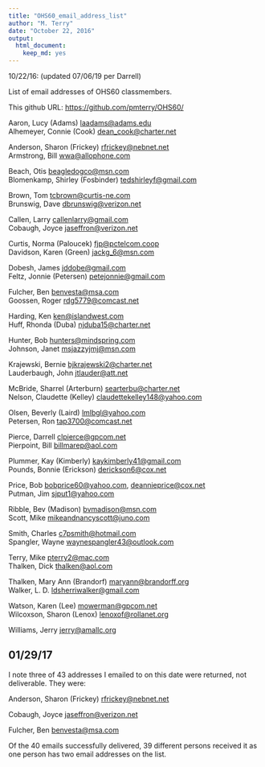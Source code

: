 ```yaml
---
title: "OHS60_email_address_list"
author: "M. Terry"
date: "October 22, 2016"
output: 
  html_document: 
    keep_md: yes
---
```




10/22/16: (updated 07/06/19 per Darrell)

List of email addresses of OHS60 classmembers.

This github URL: https://github.com/pmterry/OHS60/


Aaron, Lucy (Adams)               laadams@adams.edu  
Alhemeyer, Connie (Cook)          dean_cook@charter.net  

Anderson, Sharon (Frickey)        rfrickey@nebnet.net  
Armstrong, Bill                   wwa@allophone.com  

Beach, Otis                       beagledogco@msn.com  
Blomenkamp, Shirley (Fosbinder)   tedshirleyf@gmail.com  

Brown, Tom                        tcbrown@curtis-ne.com  
Brunswig, Dave                    dbrunswig@verizon.net  

Callen, Larry                     callenlarry@gmail.com  
Cobaugh, Joyce                    jaseffron@verizon.net  

Curtis, Norma (Paloucek)          fjp@pctelcom.coop  
Davidson, Karen (Green)           jackg_6@msn.com

Dobesh, James                     jddobe@gmail.com  
Feltz, Jonnie (Petersen)          petejonnie@gmail.com  

Fulcher, Ben                      benvesta@msa.com  
Goossen, Roger                    rdg5779@comcast.net  

Harding, Ken                      ken@islandwest.com  
Huff, Rhonda (Duba)               njduba15@charter.net  

Hunter, Bob                       hunters@mindspring.com  
Johnson, Janet                    msjazzyjmj@msn.com  

Krajewski, Bernie                 bjkrajewski2@charter.net  
Lauderbaugh, John                 jtlauder@att.net  

McBride, Sharrel (Arterburn)      searterbu@charter.net  
Nelson, Claudette (Kelley)        claudettekelley148@yahoo.com  

Olsen, Beverly (Laird)            lmlbgl@yahoo.com  
Petersen, Ron                     tap3700@comcast.net  

Pierce, Darrell                   clpierce@gpcom.net  
Pierpoint, Bill                   billmarep@aol.com  

Plummer, Kay (Kimberly)           kaykimberly41@gmail.com  
Pounds, Bonnie (Erickson)         derickson6@cox.net  

Price, Bob                        bobprice60@yahoo.com, deannieprice@cox.net  
Putman, Jim                       sjput1@yahoo.com  

Ribble, Bev (Madison)             bvmadison@msn.com  
Scott, Mike                       mikeandnancyscott@juno.com  

Smith, Charles                    c7psmith@hotmail.com  
Spangler, Wayne                   waynespangler43@outlook.com  

Terry, Mike                       pterry2@mac.com  
Thalken, Dick                     thalken@aol.com  

Thalken, Mary Ann (Brandorf)      maryann@brandorff.org  
Walker, L. D.                     ldsherriwalker@gmail.com  

Watson, Karen (Lee)               mowerman@gpcom.net  
Wilcoxson, Sharon (Lenox)         lenoxof@rollanet.org  

Williams, Jerry                   jerry@amallc.org  

## 01/29/17

I note three of 43 addresses I emailed to on this date were returned, not deliverable. They were:

Anderson, Sharon (Frickey)        rfrickey@nebnet.net

Cobaugh, Joyce                    jaseffron@verizon.net

Fulcher, Ben                      benvesta@msa.com


Of the 40 emails successfully delivered, 39 different persons received it as one person has two email addresses on the list. 
